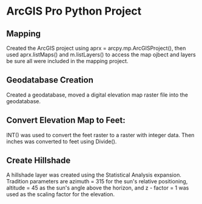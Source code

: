 # ArcGIS Pro Python Project
## Mapping
Created the ArcGIS project using aprx = arcpy.mp.ArcGISProject(), then used aprx.listMaps() and m.listLayers() to access the map ojbect and layers be sure all were included in the mapping project.
## Geodatabase Creation
Created a geodatabase, moved a digital elevation map raster file into the geodatabase. 
## Convert Elevation Map to Feet:
INT() was used to convert the feet raster to a raster with integer data. 
Then inches was converted to feet using Divide().
## Create Hillshade
A hillshade layer was created using the Statistical Analysis expansion. Tradition parameters are azimuth = 315 for the sun's relative positioning, altitude = 45 as the sun's angle above the horizon, and z - factor = 1 was used as the scaling factor for the elevation.
